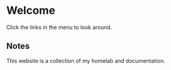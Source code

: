 # Welcome

Click the links in the menu to look around.

## Notes

This website is a collection of my homelab and documentation.
